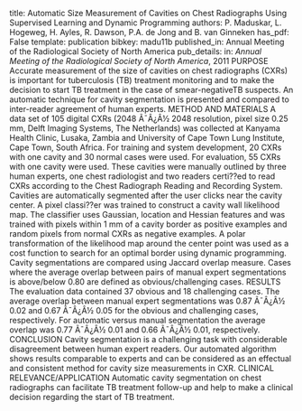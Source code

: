 title: Automatic Size Measurement of Cavities on Chest Radiographs Using Supervised Learning and Dynamic Programming
authors: P. Maduskar, L. Hogeweg, H. Ayles, R. Dawson, P.A. de Jong and B. van Ginneken
has_pdf: False
template: publication
bibkey: madu11b
published_in: Annual Meeting of the Radiological Society of North America
pub_details: in: <i>Annual Meeting of the Radiological Society of North America</i>, 2011
PURPOSE Accurate measurement of the size of cavities on chest radiographs (CXRs) is important for tuberculosis (TB) treatment monitoring and to make the decision to start TB treatment in the case of smear-negativeTB suspects. An automatic technique for cavity segmentation is presented and compared to inter-reader agreement of human experts. METHOD AND MATERIALS A data set of 105 digital CXRs (2048 Ã¯Â¿Â½ 2048 resolution, pixel size 0.25 mm, Delft Imaging Systems, The Netherlands) was collected at Kanyama Health Clinic, Lusaka, Zambia and University of Cape Town Lung Institute, Cape Town, South Africa. For training and system development, 20 CXRs with one cavity and 30 normal cases were used. For evaluation, 55 CXRs with one cavity were used. These cavities were manually outlined by three human experts, one chest radiologist and two readers certi??ed to read CXRs according to the Chest Radiograph Reading and Recording System. Cavities are automatically segmented after the user clicks near the cavity center. A pixel classi??er was trained to construct a cavity wall likelihood map. The classifier uses Gaussian, location and Hessian features and was trained with pixels within 1 mm of a cavity border as positive examples and random pixels from normal CXRs as negative examples. A polar transformation of the likelihood map around the center point was used as a cost function to search for an optimal border using dynamic programming. Cavity segmentations are compared using Jaccard overlap measure. Cases where the average overlap between pairs of manual expert segmentations is above/below 0.80 are defined as obvious/challenging cases. RESULTS The evaluation data contained 37 obvious and 18 challenging cases. The average overlap between manual expert segmentations was 0.87 Ã¯Â¿Â½ 0.02 and 0.67 Ã¯Â¿Â½ 0.05 for the obvious and challenging cases, respectively. For automatic versus manual segmentation the average overlap was 0.77 Ã¯Â¿Â½ 0.01 and 0.66 Ã¯Â¿Â½ 0.01, respectively. CONCLUSION Cavity segmentation is a challenging task with considerable disagreement between human expert readers. Our automated algorithm shows results comparable to experts and can be considered as an effectual and consistent method for cavity size measurements in CXR. CLINICAL RELEVANCE/APPLICATION Automatic cavity segmentation on chest radiographs can facilitate TB treatment follow-up and help to make a clinical decision regarding the start of TB treatment.

